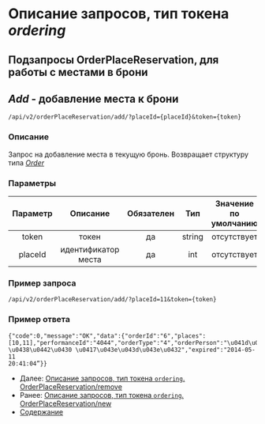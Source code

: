 Описание запросов, тип токена _ordering_
=====================================

Подзапросы OrderPlaceReservation, для работы с местами в брони
------------------------------------

_Add_ - добавление места к брони
------------------------------------
 
```
/api/v2/orderPlaceReservation/add/?placeId={placeId}&token={token}
``` 

### Описание

Запрос на добавление места в текущую бронь. Возвращает структуру типа _[Order](../replies/order)_

### Параметры

|    Параметр   |         Описание        | Обязателен |   Тип  | Значение по умолчанию |
|:-------------:|:-----------------------:|:----------:|:------:|:---------------------:|
|     token     |          токен          |     да     | string |      отсутствует      |
|    placeId    |   идентификатор места   |     да     |   int  |      отсутствует      |

### Пример запроса
```
/api/v2/orderPlaceReservation/add/?placeId=11&token={token}
```

### Пример ответа
```
{"code":0,"message":"OK","data":{"orderId":"6","places":
[10,11],"performanceId":"4044","orderType":"4","orderPerson":"\u041d\u0438\u043a
\u0438\u0442\u0430 \u0417\u043e\u043d\u043e\u0432","expired":"2014-05-11 
20:41:04”}}
```

* Далее: [Описание запросов, тип токена `ordering`. OrderPlaceReservation/remove](orderPlaceReservationRemove)
* Ранее: [Описание запросов, тип токена `ordering`. OrderPlaceReservation/new](orderPlaceReservationNew)
* [Содержание](../index)